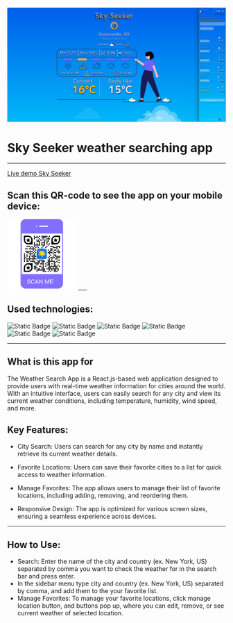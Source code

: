 ![Create your swift notes](./src/assets/images/git-hub-banner.jpg)

# Sky Seeker weather searching app
___

[Live demo Sky Seeker](https://cozy-melba-b117ea.netlify.app)

## Scan this QR-code to see the app on your mobile device:
<img src="./src/assets/images/QR-Code-Sky-Seeker.svg" alt="QR Code" width="160"/>
___

## Used technologies:
![Static Badge](https://img.shields.io/badge/react-FE7A36?style=for-the-badge&logo=react&labelColor=424769)
![Static Badge](https://img.shields.io/badge/redux-FE7A36?style=for-the-badge&logo=redux&logoColor=86B6F6&labelColor=424769)
![Static Badge](https://img.shields.io/badge/Node.js-FE7A36?style=for-the-badge&logo=Node.js&logoColor=86B6F6&labelColor=424769)
![Static Badge](https://img.shields.io/badge/axios-FE7A36?style=for-the-badge&logo=axios&logoColor=F3F8FF&labelColor=424769)
![Static Badge](https://img.shields.io/badge/bootstrap-FE7A36?style=for-the-badge&logo=bootstrap&logoColor=C683D7&labelColor=424769)
![Static Badge](https://img.shields.io/badge/animista-FE7A36?style=for-the-badge&logo=rotaryinternational&logoColor=A1EEBD&labelColor=424769)
___

## What is this app for
The Weather Search App is a React.js-based web application designed to provide users with real-time weather information for cities around the world. With an intuitive interface, users can easily search for any city and view its current weather conditions, including temperature, humidity, wind speed, and more.

## Key Features:
* City Search: Users can search for any city by name and instantly retrieve its current weather details.

* Favorite Locations: Users can save their favorite cities to a list for quick access to weather information.

* Manage Favorites: The app allows users to manage their list of favorite locations, including adding, removing, and reordering them.

* Responsive Design: The app is optimized for various screen sizes, ensuring a seamless experience across devices.
___

## How to Use:
* Search: Enter the name of the city and country (ex. New York, US) separated by comma you want to check the weather for in the search bar and press enter.
* In the sidebar menu type city and country (ex. New York, US) separated by comma, and add them to the your favorite list.
* Manage Favorites: To manage your favorite locations, click manage location button, and buttons pop up, where you can edit, remove, or see current weather of selected location.